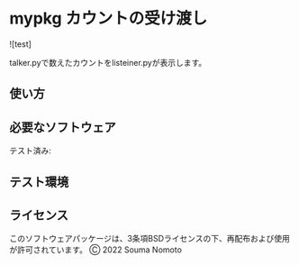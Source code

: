 # mypkg カウントの受け渡し
![test]

talker.pyで数えたカウントをlisteiner.pyが表示します。

## 使い方


## 必要なソフトウェア
   テスト済み:

## テスト環境

## ライセンス
このソフトウェアパッケージは、3条項BSDライセンスの下、再配布および使用が許可されています。
Ⓒ 2022 Souma Nomoto

